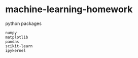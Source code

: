 # machine-learning-homework

python packages

```
numpy
matplotlib
pandas
scikit-learn
ipykernel
```